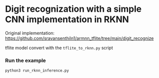 # Digit recognization with a simple CNN implementation in RKNN
Original implementation: https://github.com/sravansenthiln1/armnn_tflite/tree/main/digit_recognize

tflite model convert with the ``tflite_to_rknn.py`` script

### Run the example
```shell
python3 run_rknn_inference.py
```